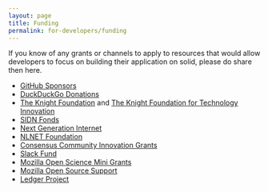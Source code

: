 ```yaml
---
layout: page
title: Funding
permalink: for-developers/funding
---
```


If you know of any grants or channels to apply to resources that would allow developers to focus on building their application on solid, please do share then here.

* [GitHub Sponsors](https://github.com/sponsors)
* [DuckDuckGo Donations](https://duckduckgo.com/donations)
* [The Knight Foundation](https://knightfoundation.org) and [The Knight Foundation for Technology Innovation](https://knightfoundation.org/programs/technology)
* [SIDN Fonds](https://www.sidnfonds.nl/excerpt/)
* [Next Generation Internet](https://www.ngi.eu)
* [NLNET Foundation](https://nlnet.nl)
* [Consensus Community Innovation Grants](http://agree.org/)
* [Slack Fund](https://slack.com/developers/fund)
* [Mozilla Open Science Mini Grants](https://docs.google.com/document/d/1EJXg9G01CG7dBRbmbZzFnB9Bex2ibAVza_4xE8iqQqI/edit)
* [Mozilla Open Source Support](https://www.mozilla.org/en-US/moss/)
* [Ledger Project](https://ledgerproject.eu)
